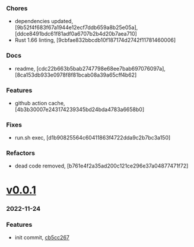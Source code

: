 ### Chores
+ dependencies updated, [9b52f4f683f67a1944e12ecf7ddb659a8b25e05a], [ddce8491bdc61f81adf0a6707b2b4d20b7aea710]
+ Rust 1.66 linting, [9cbfae832bbcdb10f187174d2742f11781460006]

### Docs
+ readme, [cdc22b663b5bab2747798e68ee7bab697076097a], [8ca153db933e0978f8f81bcab08a39a65cff4b62]

### Features
+ github action cache, [4b3b30007e243174239345bd24bda4783a6658b0]

### Fixes
+ run.sh exec, [d1b90825564c60411863f4722dda9c2b7bc3a150]

### Refactors
+ dead code removed, [b761e4f2a35ad200c121ce296e37a04877471f72]

# <a href='https://github.com/mrjackwills/mealpedant_backup_pi/releases/tag/v0.0.1'>v0.0.1</a>
### 2022-11-24

### Features
+ init commit, [cb5cc267](https://github.com/mrjackwills/mealpedant_backup_pi/commit/cb5cc2673de64eb0f2870fbe8a51bbaf75aeaf1a)
